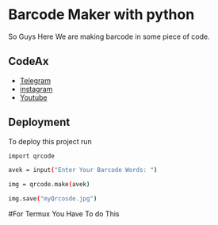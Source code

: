
# Barcode Maker with python

So Guys Here We are making barcode in some piece of code.

## CodeAx

 - [Telegram](https://t.me/avekgaming)
 - [instagram](https://instagram.com/codeax1?utm_medium=copy_link)
 - [Youtube](https://youtube.com/channel/UC-Q6ZcOtcx1gZ9fI5MDDt3w)


## Deployment

To deploy this project run

```bash
import qrcode

avek = input("Enter Your Barcode Words: ")

img = qrcode.make(avek)

img.save("myQrcosde.jpg")
```


#For Termux You Have To do This
